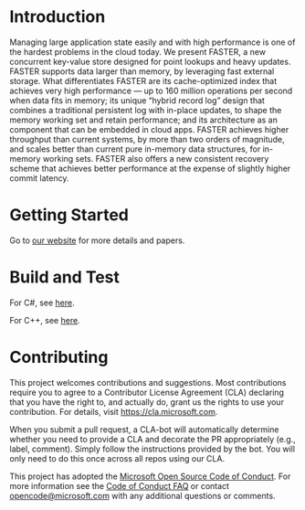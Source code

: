 # Introduction

Managing large application state easily and with high performance is one of the hardest problems
in the cloud today. We present FASTER, a new concurrent key-value store designed for point lookups 
and heavy updates. FASTER supports data larger than memory, by leveraging fast external storage. 
What differentiates FASTER are its cache-optimized index that achieves very high performance — up
to 160 million operations per second when data fits in memory; its unique “hybrid record log” design
that combines a traditional persistent log with in-place updates, to shape the memory working set 
and retain performance; and its architecture as an component that can be embedded in cloud apps. FASTER
achieves higher throughput than current systems, by more than two orders of magnitude, and scales better 
than current pure in-memory data structures, for in-memory working sets. FASTER also offers a new consistent
recovery scheme that achieves better performance at the expense of slightly higher commit latency.

# Getting Started

Go to [our website](http://aka.ms/FASTER) for more details and papers.

# Build and Test

For C#, see [here](https://github.com/Microsoft/FASTER/tree/master/cs).

For C++, see [here](https://github.com/Microsoft/FASTER/tree/master/cc).

# Contributing

This project welcomes contributions and suggestions.  Most contributions require you to agree to a
Contributor License Agreement (CLA) declaring that you have the right to, and actually do, grant us
the rights to use your contribution. For details, visit https://cla.microsoft.com.

When you submit a pull request, a CLA-bot will automatically determine whether you need to provide
a CLA and decorate the PR appropriately (e.g., label, comment). Simply follow the instructions
provided by the bot. You will only need to do this once across all repos using our CLA.

This project has adopted the [Microsoft Open Source Code of Conduct](https://opensource.microsoft.com/codeofconduct/).
For more information see the [Code of Conduct FAQ](https://opensource.microsoft.com/codeofconduct/faq/) or
contact [opencode@microsoft.com](mailto:opencode@microsoft.com) with any additional questions or comments.
